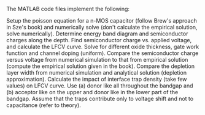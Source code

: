 The MATLAB code files implement the following:

Setup the poisson equation for a n-MOS capacitor (follow Brew's approach in Sze's book) and numerically solve (don't calculate the empirical solution, solve numerically). Determine energy band diagram and semiconductor charges along the depth. Find semiconductor charge vs. applied voltage, and calculate the LFCV curve. Solve for different oxide thickness, gate work function and channel doping (uniform). 
Compare the semiconductor charge versus voltage from numerical simulation to that from empirical solution (compute the empirical solution given in the book). Compare the depletion layer width from numerical simulation and analytical solution (depletion approximation). 
Calculate the impact of interface trap density (take few values) on LFCV curve. Use (a) donor like all throughout the bandgap and (b) acceptor like on the upper and donor like in the lower part of the bandgap. Assume that the traps contribute only to voltage shift and not to capacitance (refer to theory). 
